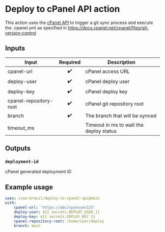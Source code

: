 # Deploy to cPanel API action

This action uses the [cPanel API](https://api.docs.cpanel.net/cpanel/introduction) to trigger a git sync process and execute the .cpanel.yml as specified in https://docs.cpanel.net/cpanel/files/git-version-control

## Inputs

| Input                  | Required | Description                    |
|------------------------|:--------:|--------------------------------|
| cpanel-url             |     ✔️    | cPanel access URL              |
| deploy-user            |     ✔️    | cPanel deploy user             |
| deploy-key             |     ✔️    | cPanel deploy key              |
| cpanel-repository-root |     ✔️    | cPanel git repository root     |
| branch                 |     ✔️    | The branch that will be synced |
| timeout_ms             |           | Timeout in ms to wait the deploy status |

## Outputs

### `deployment-id`

cPanel generated deployment ID

## Example usage

```yaml
uses: ivao-brasil/deploy-to-cpanel-api@main
with:
    cpanel-url: 'https://abc/cpsesses123'
    deploy-user: ${{ secrets.DEPLOY_USER }}
    deploy-key: ${{ secrets.DEPLOY_KEY }}
    cpanel-repository-root: /home/user/deploy
    branch: main
```
